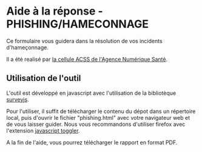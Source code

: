 # Aide à la réponse - PHISHING/HAMECONNAGE

Ce formulaire vous guidera dans la résolution de vos incidents d'hameçonnage.

Il a été realisé par [la cellule ACSS de l'Agence Numérique Santé](https://cyberveille-sante.gouv.fr/).

## Utilisation de l'outil

L'outil est développé en javascript avec l'utilisation de la bibliotèque [surveyjs](https://surveyjs.io/).

Pour l'utiliser, il suffit de télécharger le contenu du dépot dans un répertoire local, puis d'ouvrir le fichier "phishing.html" avec votre navigateur web et de vous laisser guider.
Nous vous recommandons d'utiliser firefox avec l'extension [javascript toggler](https://addons.mozilla.org/fr/firefox/addon/javascript-toggler/).

A la fin de l'aide, vous pourrez télécharger le rapport en format PDF.

